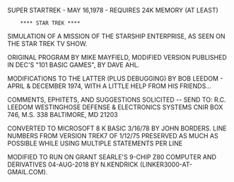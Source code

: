 SUPER STARTREK - MAY 16,1978 - REQUIRES 24K MEMORY (AT LEAST)

        **** STAR TREK ****
SIMULATION OF A MISSION OF THE STARSHIP ENTERPRISE,
AS SEEN ON THE STAR TREK TV SHOW.

ORIGINAL PROGRAM BY MIKE MAYFIELD, MODIFIED VERSION PUBLISHED IN DEC'S "101 BASIC GAMES", BY DAVE AHL.

MODIFICATIONS TO THE LATTER (PLUS DEBUGGING) BY BOB LEEDOM - APRIL & DECEMBER 1974, WITH A LITTLE HELP FROM HIS FRIENDS...

COMMENTS, EPHITETS, AND SUGGESTIONS SOLICITED --
SEND TO: R.C. LEEDOM
         WESTINGHOSE DEFENSE & ELECTRONICS SYSTEMS CNIR
         BOX 746, M.S. 338
         BALTIMORE, MD 21203

CONVERTED TO MICROSOFT 8 K BASIC 3/16/78 BY JOHN BORDERS.
LINE NUMBERS FROM VERSION TREK7 OF 1/12/75 PRESERVED AS MUCH AS POSSIBLE WHILE USING MULTIPLE STATEMENTS PER LINE

MODIFIED TO RUN ON GRANT SEARLE'S 9-CHIP Z80 COMPUTER AND DERIVATIVES 04-AUG-2018 BY N.KENDRICK (LINKER3000-AT-GMAIL.COM).
